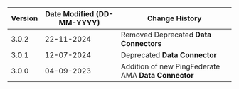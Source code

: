 | **Version** | **Date Modified (DD-MM-YYYY)** | **Change History**                                                 |
|-------------|--------------------------------|--------------------------------------------------------------------|
| 3.0.2       | 22-11-2024                     |    Removed Deprecated **Data Connectors**                           |
| 3.0.1 	  | 12-07-2024 					   |    Deprecated **Data Connector** 									|
| 3.0.0       | 04-09-2023                     |	Addition of new PingFederate AMA **Data Connector**             |
